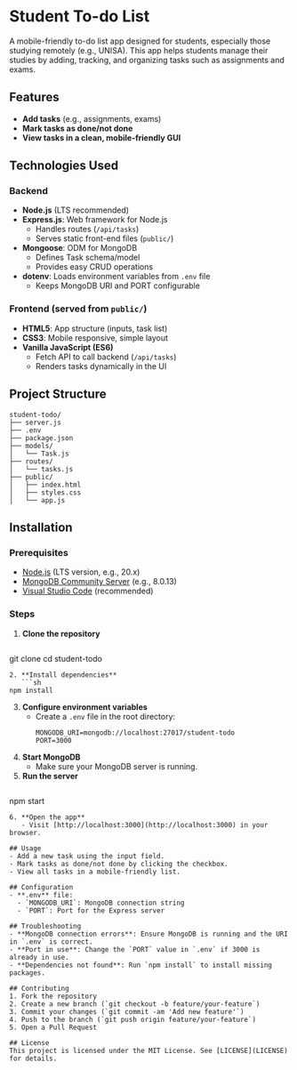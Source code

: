 # Student To-do List

A mobile-friendly to-do list app designed for students, especially those studying remotely (e.g., UNISA). This app helps students manage their studies by adding, tracking, and organizing tasks such as assignments and exams.

## Features
- **Add tasks** (e.g., assignments, exams)
- **Mark tasks as done/not done**
- **View tasks in a clean, mobile-friendly GUI**

## Technologies Used

### Backend
- **Node.js** (LTS recommended)
- **Express.js**: Web framework for Node.js
  - Handles routes (`/api/tasks`)
  - Serves static front-end files (`public/`)
- **Mongoose**: ODM for MongoDB
  - Defines Task schema/model
  - Provides easy CRUD operations
- **dotenv**: Loads environment variables from `.env` file
  - Keeps MongoDB URI and PORT configurable

### Frontend (served from `public/`)
- **HTML5**: App structure (inputs, task list)
- **CSS3**: Mobile responsive, simple layout
- **Vanilla JavaScript (ES6)**
  - Fetch API to call backend (`/api/tasks`)
  - Renders tasks dynamically in the UI

## Project Structure
```
student-todo/
├── server.js
├── .env
├── package.json
├── models/
│   └── Task.js
├── routes/
│   └── tasks.js
├── public/
│   ├── index.html
│   ├── styles.css
│   └── app.js
```

## Installation

### Prerequisites
- [Node.js](https://nodejs.org/) (LTS version, e.g., 20.x)
- [MongoDB Community Server](https://www.mongodb.com/try/download/community) (e.g., 8.0.13)
- [Visual Studio Code](https://code.visualstudio.com/) (recommended)

### Steps
1. **Clone the repository**
   ```sh
git clone <your-repo-url>
cd student-todo
```
2. **Install dependencies**
   ```sh
npm install
```
3. **Configure environment variables**
   - Create a `.env` file in the root directory:
     ```env
     MONGODB_URI=mongodb://localhost:27017/student-todo
     PORT=3000
     ```
4. **Start MongoDB**
   - Make sure your MongoDB server is running.
5. **Run the server**
   ```sh
npm start
```
6. **Open the app**
   - Visit [http://localhost:3000](http://localhost:3000) in your browser.

## Usage
- Add a new task using the input field.
- Mark tasks as done/not done by clicking the checkbox.
- View all tasks in a mobile-friendly list.

## Configuration
- **.env** file:
  - `MONGODB_URI`: MongoDB connection string
  - `PORT`: Port for the Express server

## Troubleshooting
- **MongoDB connection errors**: Ensure MongoDB is running and the URI in `.env` is correct.
- **Port in use**: Change the `PORT` value in `.env` if 3000 is already in use.
- **Dependencies not found**: Run `npm install` to install missing packages.

## Contributing
1. Fork the repository
2. Create a new branch (`git checkout -b feature/your-feature`)
3. Commit your changes (`git commit -am 'Add new feature'`)
4. Push to the branch (`git push origin feature/your-feature`)
5. Open a Pull Request

## License
This project is licensed under the MIT License. See [LICENSE](LICENSE) for details.
